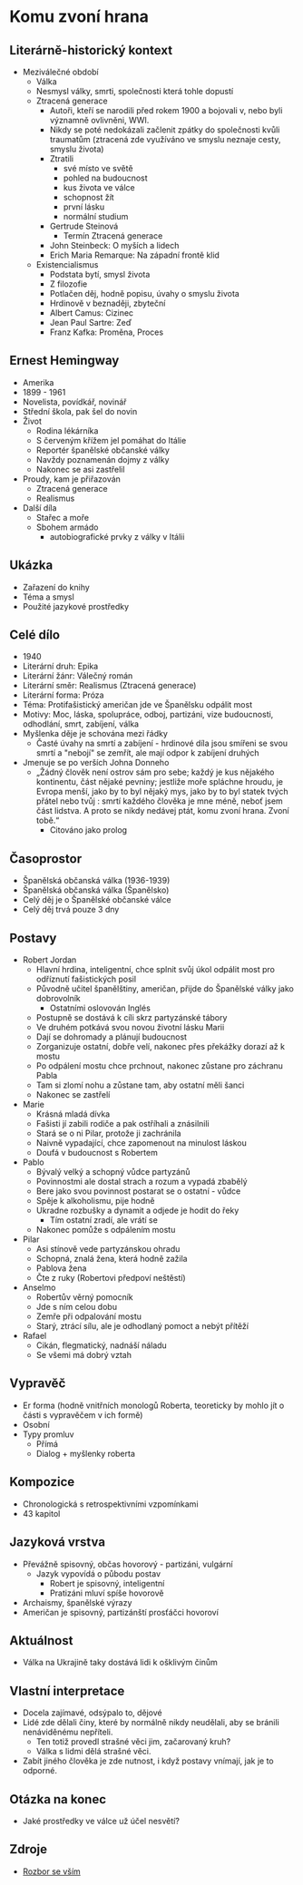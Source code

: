 # Komu zvoní hrana

## Literárně-historický kontext
- Meziválečné období
    - Válka
    - Nesmysl války, smrti, společnosti která tohle dopustí
    - Ztracená generace
        - Autoři, kteří se narodili před rokem 1900 a bojovali v, nebo byli významně ovlivněni, WWI.
        - Nikdy se poté nedokázali začlenit zpátky do společnosti kvůli traumatům (ztracená zde využíváno ve smyslu neznaje cesty, smyslu života)
        - Ztratili 
            - své místo ve světě
            - pohled na budoucnost
            - kus života ve válce
            - schopnost žít
            - první lásku
            - normální studium
        - Gertrude Steinová
            - Termín Ztracená generace
        - John Steinbeck: O myších a lidech
        - Erich Maria Remarque: Na západní frontě klid
    - Existencialismus
        - Podstata bytí, smysl života
        - Z filozofie
        - Potlačen děj, hodně popisu, úvahy o smyslu života
        - Hrdinově v beznaději, zbyteční
        - Albert Camus: Cizinec
        - Jean Paul Sartre: Zeď
        - Franz Kafka: Proměna, Proces

## Ernest Hemingway
- Amerika
- 1899 - 1961
- Novelista, povídkář, novinář
- Střední škola, pak šel do novin
- Život
    - Rodina lékárníka
    - S červeným křížem jel pomáhat do Itálie
    - Reportér španělské občanské války
    - Navždy poznamenán dojmy z války
    - Nakonec se asi zastřelil
- Proudy, kam je přiřazován
    - Ztracená generace
    - Realismus
- Další díla
    - Stařec a moře
    - Sbohem armádo
        - autobiografické prvky z války v Itálii

## Ukázka
- Zařazení do knihy
- Téma a smysl
- Použité jazykové prostředky

## Celé dílo
- 1940
- Literární druh: Epika
- Literární žánr: Válečný román
- Literární směr: Realismus (Ztracená generace)
- Literární forma: Próza
- Téma: Protifašistický američan jde ve Španělsku odpálit most
- Motivy: Moc, láska, spolupráce, odboj, partizáni, vize budoucnosti, odhodlání, smrt, zabíjení, válka
- Myšlenka děje je schována mezi řádky
    - Časté úvahy na smrtí a zabíjení - hrdinové díla jsou smířeni se svou smrtí a "nebojí" se zemřít, ale mají odpor k zabíjení druhých
- Jmenuje se po verších Johna Donneho
    - „Žádný člověk není ostrov sám pro sebe; každý je kus nějakého kontinentu, část nějaké pevniny; jestliže moře spláchne hroudu, je Evropa menší, jako by to byl nějaký mys, jako by to byl statek tvých přátel nebo tvůj : smrtí každého člověka je mne méně, neboť jsem část lidstva. A proto se nikdy nedávej ptát, komu zvoní hrana. Zvoní tobě.“
        - Citováno jako prolog

## Časoprostor
- Španělská občanská válka (1936-1939)
- Španělská občanská válka (Španělsko)
- Celý děj je o Španělské občanské válce
- Celý děj trvá pouze 3 dny

## Postavy
- Robert Jordan
    - Hlavní hrdina, inteligentní, chce splnit svůj úkol odpálit most pro odříznutí fašistických posil
    - Původně učitel španělštiny, američan, přijde do Španělské války jako dobrovolník
        - Ostatními oslovován Inglés
    - Postupně se dostává k cíli skrz partyzánské tábory
    - Ve druhém potkává svou novou životní lásku Marii
    - Dají se dohromady a plánují budoucnost
    - Zorganizuje ostatní, dobře velí, nakonec přes překážky dorazí až k mostu
    - Po odpálení mostu chce prchnout, nakonec zůstane pro záchranu Pabla
    - Tam si zlomí nohu a zůstane tam, aby ostatní měli šanci
    - Nakonec se zastřelí
- Marie
    - Krásná mladá dívka
    - Fašisti jí zabili rodiče a pak ostříhali a znásilnili
    - Stará se o ni Pilar, protože ji zachránila
    - Naivně vypadající, chce zapomenout na minulost láskou
    - Doufá v budoucnost s Robertem
- Pablo
    - Bývalý velký a schopný vůdce partyzánů
    - Povinnostmi ale dostal strach a rozum a vypadá zbabělý
    - Bere jako svou povinnost postarat se o ostatní - vůdce
    - Spěje k alkoholismu, pije hodně
    - Ukradne rozbušky a dynamit a odjede je hodit do řeky
        - Tím ostatní zradí, ale vrátí se
    - Nakonec pomůže s odpálením mostu
- Pilar
    - Asi stínově vede partyzánskou ohradu
    - Schopná, znalá žena, která hodně zažila
    - Pablova žena
    - Čte z ruky (Robertovi předpoví neštěstí)
- Anselmo
    - Robertův věrný pomocník
    - Jde s ním celou dobu
    - Zemře při odpalování mostu
    - Starý, ztrácí sílu, ale je odhodlaný pomoct a nebýt přítěží
- Rafael
    - Cikán, flegmatický, nadnáší náladu
    - Se všemi má dobrý vztah

## Vypravěč
- Er forma (hodně vnitřních monologů Roberta, teoreticky by mohlo jít o části s vypravěčem v ich formě)
- Osobní
- Typy promluv
    - Přímá
    - Dialog + myšlenky roberta

## Kompozice
- Chronologická s retrospektivními vzpomínkami
- 43 kapitol

## Jazyková vrstva
- Převážně spisovný, občas hovorový - partizáni, vulgární
    - Jazyk vypovídá o půbodu postav
        - Robert je spisovný, inteligentní
        - Pratizáni mluví spíše hovorově
- Archaismy, španělské výrazy
- Američan je spisovný, partizánští prosťáčci hovoroví

## Aktuálnost
- Válka na Ukrajině taky dostává lidi k ošklivým činům

## Vlastní interpretace
- Docela zajímavé, odsýpalo to, dějové
- Lidé zde dělali činy, které by normálně nikdy neudělali, aby se bránili nenáviděnému nepříteli.
    - Ten totiž provedl strašné věci jim, začarovaný kruh?
    - Válka s lidmi dělá strašné věci.
- Zabít jiného člověka je zde nutnost, i když postavy vnímají, jak je to odporné.

## Otázka na konec
- Jaké prostředky ve válce už účel nesvětí?

## Zdroje
- [Rozbor se vším](https://rozbor-dila.cz/komu-zvoni-hrana-rozbor-dila-k-maturite/)
